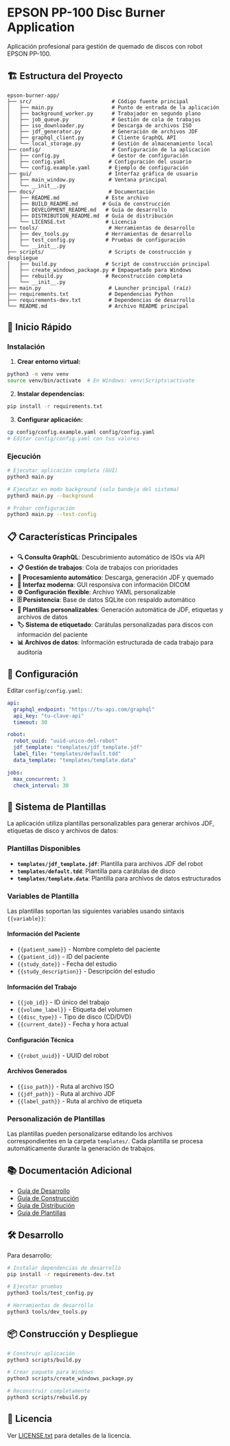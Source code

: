 # EPSON PP-100 Disc Burner Application

Aplicación profesional para gestión de quemado de discos con robot EPSON PP-100.

## 🏗️ Estructura del Proyecto

```
epson-burner-app/
├── src/                          # Código fuente principal
│   ├── main.py                   # Punto de entrada de la aplicación
│   ├── background_worker.py      # Trabajador en segundo plano
│   ├── job_queue.py              # Gestión de cola de trabajos
│   ├── iso_downloader.py         # Descarga de archivos ISO
│   ├── jdf_generator.py          # Generación de archivos JDF
│   ├── graphql_client.py         # Cliente GraphQL API
│   └── local_storage.py          # Gestión de almacenamiento local
├── config/                       # Configuración de la aplicación
│   ├── config.py                 # Gestor de configuración
│   ├── config.yaml              # Configuración del usuario
│   └── config.example.yaml      # Ejemplo de configuración
├── gui/                         # Interfaz gráfica de usuario
│   ├── main_window.py           # Ventana principal
│   └── __init__.py
├── docs/                        # Documentación
│   ├── README.md               # Este archivo
│   ├── BUILD_README.md        # Guía de construcción
│   ├── DEVELOPMENT_README.md   # Guía de desarrollo
│   ├── DISTRIBUTION_README.md  # Guía de distribución
│   └── LICENSE.txt             # Licencia
├── tools/                       # Herramientas de desarrollo
│   ├── dev_tools.py            # Herramientas de desarrollo
│   ├── test_config.py          # Pruebas de configuración
│   └── __init__.py
├── scripts/                     # Scripts de construcción y despliegue
│   ├── build.py                # Script de construcción principal
│   ├── create_windows_package.py # Empaquetado para Windows
│   ├── rebuild.py              # Reconstrucción completa
│   └── __init__.py
├── main.py                      # Launcher principal (raíz)
├── requirements.txt             # Dependencias Python
├── requirements-dev.txt         # Dependencias de desarrollo
└── README.md                    # Archivo README principal
```

## 🚀 Inicio Rápido

### Instalación

1. **Crear entorno virtual:**
```bash
python3 -m venv venv
source venv/bin/activate  # En Windows: venv\Scripts\activate
```

2. **Instalar dependencias:**
```bash
pip install -r requirements.txt
```

3. **Configurar aplicación:**
```bash
cp config/config.example.yaml config/config.yaml
# Editar config/config.yaml con tus valores
```

### Ejecución

```bash
# Ejecutar aplicación completa (GUI)
python3 main.py

# Ejecutar en modo background (solo bandeja del sistema)
python3 main.py --background

# Probar configuración
python3 main.py --test-config
```

## 📋 Características Principales

- **🔍 Consulta GraphQL**: Descubrimiento automático de ISOs vía API
- **📋 Gestión de trabajos**: Cola de trabajos con prioridades
- **🔄 Procesamiento automático**: Descarga, generación JDF y quemado
- **🎨 Interfaz moderna**: GUI responsiva con información DICOM
- **⚙️ Configuración flexible**: Archivo YAML personalizable
- **🗄️ Persistencia**: Base de datos SQLite con respaldo automático
- **📝 Plantillas personalizables**: Generación automática de JDF, etiquetas y archivos de datos
- **🏷️ Sistema de etiquetado**: Carátulas personalizadas para discos con información del paciente
- **📊 Archivos de datos**: Información estructurada de cada trabajo para auditoría

## 🔧 Configuración

Editar `config/config.yaml`:

```yaml
api:
  graphql_endpoint: "https://tu-api.com/graphql"
  api_key: "tu-clave-api"
  timeout: 30

robot:
  robot_uuid: "uuid-unico-del-robot"
  jdf_template: "templates/jdf_template.jdf"
  label_file: "templates/default.tdd"
  data_template: "templates/template.data"

jobs:
  max_concurrent: 3
  check_interval: 30
```

## 📝 Sistema de Plantillas

La aplicación utiliza plantillas personalizables para generar archivos JDF, etiquetas de disco y archivos de datos:

### Plantillas Disponibles

- **`templates/jdf_template.jdf`**: Plantilla para archivos JDF del robot
- **`templates/default.tdd`**: Plantilla para carátulas de disco
- **`templates/template.data`**: Plantilla para archivos de datos estructurados

### Variables de Plantilla

Las plantillas soportan las siguientes variables usando sintaxis `{{variable}}`:

#### Información del Paciente
- `{{patient_name}}` - Nombre completo del paciente
- `{{patient_id}}` - ID del paciente
- `{{study_date}}` - Fecha del estudio
- `{{study_description}}` - Descripción del estudio

#### Información del Trabajo
- `{{job_id}}` - ID único del trabajo
- `{{volume_label}}` - Etiqueta del volumen
- `{{disc_type}}` - Tipo de disco (CD/DVD)
- `{{current_date}}` - Fecha y hora actual

#### Configuración Técnica
- `{{robot_uuid}}` - UUID del robot

#### Archivos Generados
- `{{iso_path}}` - Ruta al archivo ISO
- `{{jdf_path}}` - Ruta al archivo JDF
- `{{label_path}}` - Ruta al archivo de etiqueta

### Personalización de Plantillas

Las plantillas pueden personalizarse editando los archivos correspondientes en la carpeta `templates/`. Cada plantilla se procesa automáticamente durante la generación de trabajos.

## 📚 Documentación Adicional

- [Guía de Desarrollo](docs/DEVELOPMENT_README.md)
- [Guía de Construcción](docs/BUILD_README.md)
- [Guía de Distribución](docs/DISTRIBUTION_README.md)
- [Guía de Plantillas](docs/TEMPLATES_README.md)

## 🛠️ Desarrollo

Para desarrollo:

```bash
# Instalar dependencias de desarrollo
pip install -r requirements-dev.txt

# Ejecutar pruebas
python3 tools/test_config.py

# Herramientas de desarrollo
python3 tools/dev_tools.py
```

## 📦 Construcción y Despliegue

```bash
# Construir aplicación
python3 scripts/build.py

# Crear paquete para Windows
python3 scripts/create_windows_package.py

# Reconstruir completamente
python3 scripts/rebuild.py
```

## 📄 Licencia

Ver [LICENSE.txt](docs/LICENSE.txt) para detalles de la licencia.
